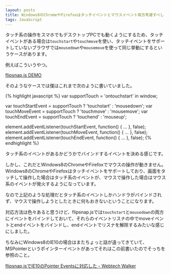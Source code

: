 ```yaml
---
layout: posts
title: Windows8のChromeやFirefoxはタッチイベントとマウスイベント両方考慮すべし
tags: JavaScript
---
```


タッチ系の操作をスマホでもデスクトップPCでも動くようにするため、タッチイベントがある場合は`touchstart`や`touchmove`を使い、タッチイベントをサポートしていないブラウザでは`mousedown`や`mousemove`を使って同じ挙動にするというケースがあります。

例えばこういうやつ。

[flipsnap.js DEMO](http://pxgrid.github.com/js-flipsnap/demo.html)

そのようなケースでは僕はこれまで次のように書いていました。

{% highlight javascript %}
var supportTouch = 'ontouchstart' in window;

var touchStartEvent = supportTouch ? 'touchstart' : 'mousedown';
var touchMoveEvent = supportTouch ? 'touchmove' : 'mousemove';
var touchEndEvent = supportTouch ? 'touchend' : 'mouseup';

element.addEventListener(touchStartEvent, function() { ... }, false);
element.addEventListener(touchMoveEvent, function() { ... }, false);
element.addEventListener(touchEndEvent, function() { ... }, false);
{% endhighlight %}

タッチ系のイベントがあるかどうかでバインドするイベントを決める感じです。

しかし、これだとWindows8のChromeやFirefoxでマウスの操作が動きません。Windows8のChromeやFirefoxはタッチイベントをサポートしており、画面をタッチして操作した場合はタッチ系のイベントが、マウスで操作した場合はマウス系のイベントが発火するようになっています。

なので上記のような処理だとタッチ系のイベントしかハンドラがバインドされず、マウスで操作しようとしたときに何もおきないということになります。

対応方法は色々あると思うけど、flipsnap.jsでは`touchstart`と`mousedown`の両方にイベントをバインドしておいて、それらのイベントリスナの中でmoveイベントとendイベントをバインドし、endイベントでリスナを解除するみたいな感じにしました。

ちなみにWindows8のIE10の場合はまたちょっと話が違ってきていて、MSPointerというポインターイベントがあってそれはこの前書いたのでそっちを参照のこと。

[flipsnap.jsでIE10のPointer Eventsに対応した - Webtech Walker](http://webtech-walker.com/archive/2012/11/flipsnap_ie10_pointerevents.html)
